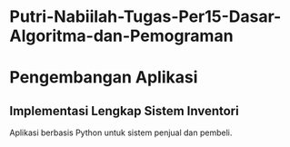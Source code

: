 # Putri-Nabiilah-Tugas-Per15-Dasar-Algoritma-dan-Pemograman
# Pengembangan Aplikasi
## Implementasi Lengkap Sistem Inventori
Aplikasi berbasis Python untuk sistem penjual dan pembeli.
